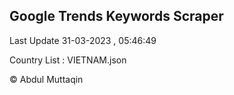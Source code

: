 

## Google Trends Keywords Scraper 
 
Last Update 31-03-2023 , 05:46:49

Country List :
VIETNAM.json



© Abdul Muttaqin 
